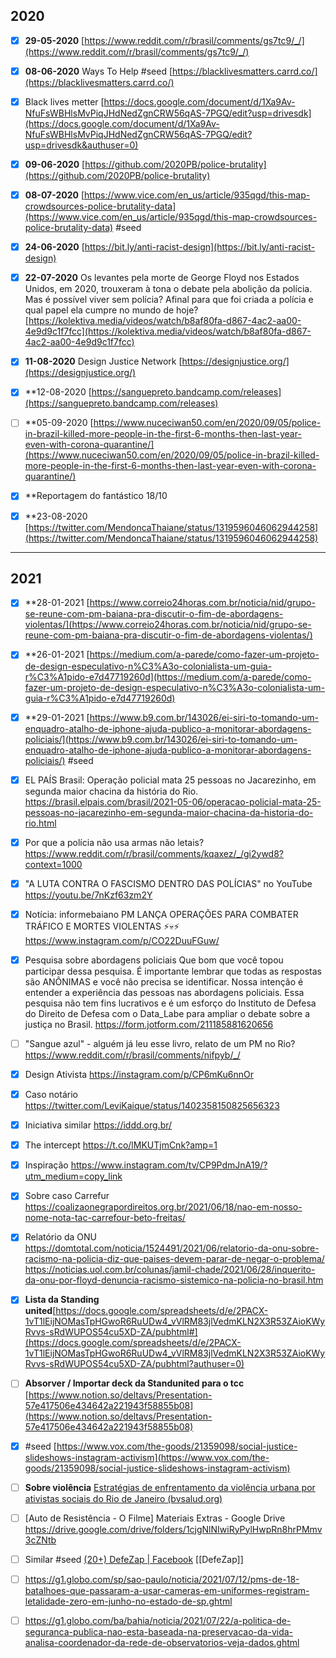 ## 2020

- [x] **29-05-2020**
[https://www.reddit.com/r/brasil/comments/gs7tc9/_/](https://www.reddit.com/r/brasil/comments/gs7tc9/_/)

- [x]  **08-06-2020**
Ways To Help #seed 
[https://blacklivesmatters.carrd.co/](https://blacklivesmatters.carrd.co/)

- [x] Black lives metter
[https://docs.google.com/document/d/1Xa9Av-NfuFsWBHlsMvPiqJHdNedZgnCRW56qAS-7PGQ/edit?usp=drivesdk](https://docs.google.com/document/d/1Xa9Av-NfuFsWBHlsMvPiqJHdNedZgnCRW56qAS-7PGQ/edit?usp=drivesdk&authuser=0)

- [x] **09-06-2020**
[https://github.com/2020PB/police-brutality](https://github.com/2020PB/police-brutality)

- [x] **08-07-2020**
[https://www.vice.com/en_us/article/935qgd/this-map-crowdsources-police-brutality-data](https://www.vice.com/en_us/article/935qgd/this-map-crowdsources-police-brutality-data) #seed 

- [x] **24-06-2020**
[https://bit.ly/anti-racist-design](https://bit.ly/anti-racist-design)

- [x] **22-07-2020**
Os levantes pela morte de George Floyd nos Estados Unidos, em 2020, trouxeram à tona o debate pela abolição da polícia. Mas é possível viver sem polícia? Afinal para que foi criada a polícia e qual papel ela cumpre no mundo de hoje?  
[https://kolektiva.media/videos/watch/b8af80fa-d867-4ac2-aa00-4e9d9c1f7fcc](https://kolektiva.media/videos/watch/b8af80fa-d867-4ac2-aa00-4e9d9c1f7fcc)

- [x] **11-08-2020**
Design Justice Network
[https://designjustice.org/](https://designjustice.org/)

- [x] **12-08-2020
[https://sanguepreto.bandcamp.com/releases](https://sanguepreto.bandcamp.com/releases)

- [ ] **05-09-2020
[https://www.nuceciwan50.com/en/2020/09/05/police-in-brazil-killed-more-people-in-the-first-6-months-then-last-year-even-with-corona-quarantine/](https://www.nuceciwan50.com/en/2020/09/05/police-in-brazil-killed-more-people-in-the-first-6-months-then-last-year-even-with-corona-quarantine/)

- [x] **Reportagem do fantástico 18/10

- [x] **23-08-2020
[https://twitter.com/MendoncaThaiane/status/1319596046062944258](https://twitter.com/MendoncaThaiane/status/1319596046062944258)



---
## 2021
- [x] **28-01-2021
[https://www.correio24horas.com.br/noticia/nid/grupo-se-reune-com-pm-baiana-pra-discutir-o-fim-de-abordagens-violentas/](https://www.correio24horas.com.br/noticia/nid/grupo-se-reune-com-pm-baiana-pra-discutir-o-fim-de-abordagens-violentas/)
- [x] **26-01-2021
[https://medium.com/a-parede/como-fazer-um-projeto-de-design-especulativo-n%C3%A3o-colonialista-um-guia-r%C3%A1pido-e7d47719260d](https://medium.com/a-parede/como-fazer-um-projeto-de-design-especulativo-n%C3%A3o-colonialista-um-guia-r%C3%A1pido-e7d47719260d)

- [x] **29-01-2021
[https://www.b9.com.br/143026/ei-siri-to-tomando-um-enquadro-atalho-de-iphone-ajuda-publico-a-monitorar-abordagens-policiais/](https://www.b9.com.br/143026/ei-siri-to-tomando-um-enquadro-atalho-de-iphone-ajuda-publico-a-monitorar-abordagens-policiais/) #seed 

- [x] EL PAÍS Brasil: Operação policial mata 25 pessoas no Jacarezinho, em segunda maior chacina da história do Rio.
https://brasil.elpais.com/brasil/2021-05-06/operacao-policial-mata-25-pessoas-no-jacarezinho-em-segunda-maior-chacina-da-historia-do-rio.html

- [x] Por que a polícia não usa armas não letais?
https://www.reddit.com/r/brasil/comments/kqaxez/_/gi2ywd8?context=1000

- [x] "A LUTA CONTRA O FASCISMO DENTRO DAS POLÍCIAS" no YouTube
https://youtu.be/7nKzf63zm2Y

- [x] Notícia: informebaiano
PM LANÇA OPERAÇÕES PARA COMBATER TRÁFICO E MORTES VIOLENTAS ⚡️💀⚡️
https://www.instagram.com/p/CO22DuuFGuw/

- [x] Pesquisa sobre abordagens policiais
Que bom que você topou participar dessa pesquisa. É importante lembrar que todas as respostas são ANÔNIMAS e você não precisa se identificar. Nossa intenção é entender a experiência das pessoas nas abordagens policiais. Essa pesquisa não tem fins lucrativos e é um esforço do Instituto de Defesa do Direito de Defesa com o Data_Labe para ampliar o debate sobre a justiça no Brasil.
https://form.jotform.com/211185881620656

- [ ] "Sangue azul" - alguém já leu esse livro, relato de um PM no Rio?
https://www.reddit.com/r/brasil/comments/nifpyb/_/

- [x] Design Ativista
https://instagram.com/p/CP6mKu6nnOr

- [x] Caso notário
https://twitter.com/LeviKaique/status/1402358150825656323

- [x] Iniciativa similar
https://iddd.org.br/

- [x] The intercept
https://t.co/lMKUTjmCnk?amp=1

- [x] Inspiração
https://www.instagram.com/tv/CP9PdmJnA19/?utm_medium=copy_link

- [x] Sobre caso Carrefur
https://coalizaonegrapordireitos.org.br/2021/06/18/nao-em-nosso-nome-nota-tac-carrefour-beto-freitas/

- [x] Relatório da ONU
https://domtotal.com/noticia/1524491/2021/06/relatorio-da-onu-sobre-racismo-na-policia-diz-que-paises-devem-parar-de-negar-o-problema/
https://noticias.uol.com.br/colunas/jamil-chade/2021/06/28/inquerito-da-onu-por-floyd-denuncia-racismo-sistemico-na-policia-no-brasil.htm

- [x] **Lista da Standing united**[https://docs.google.com/spreadsheets/d/e/2PACX-1vT1lEijNOMasTpHGwoR6RuUDw4_vVlRM83jlVedmKLN2X3R53ZAioKWyRvvs-sRdWUPOS54cu5XD-ZA/pubhtml#](https://docs.google.com/spreadsheets/d/e/2PACX-1vT1lEijNOMasTpHGwoR6RuUDw4_vVlRM83jlVedmKLN2X3R53ZAioKWyRvvs-sRdWUPOS54cu5XD-ZA/pubhtml?authuser=0)

- [ ] **Absorver / Importar deck da Standunited para o tcc**
[https://www.notion.so/deltavs/Presentation-57e417506e434642a221943f58855b08](https://www.notion.so/deltavs/Presentation-57e417506e434642a221943f58855b08)

- [x] #seed [https://www.vox.com/the-goods/21359098/social-justice-slideshows-instagram-activism](https://www.vox.com/the-goods/21359098/social-justice-slideshows-instagram-activism)

- [ ] **Sobre violência**
[Estratégias de enfrentamento da violência urbana por ativistas sociais do Rio de Janeiro (bvsalud.org)](http://pepsic.bvsalud.org/scielo.php?script=sci_arttext&pid=S1677-11682016000300013)

- [ ] [Auto de Resistência - O Filme] Materiais Extras - Google Drive
https://drive.google.com/drive/folders/1cjgNlNIwiRyPylHwpRn8hrPMmv3cZNtb

- [ ] Similar #seed
[(20+) DefeZap | Facebook](https://www.facebook.com/defezap/)
[[DefeZap]]

- [ ] https://g1.globo.com/sp/sao-paulo/noticia/2021/07/12/pms-de-18-batalhoes-que-passaram-a-usar-cameras-em-uniformes-registram-letalidade-zero-em-junho-no-estado-de-sp.ghtml

- [ ] https://g1.globo.com/ba/bahia/noticia/2021/07/22/a-politica-de-seguranca-publica-nao-esta-baseada-na-preservacao-da-vida-analisa-coordenador-da-rede-de-observatorios-veja-dados.ghtml